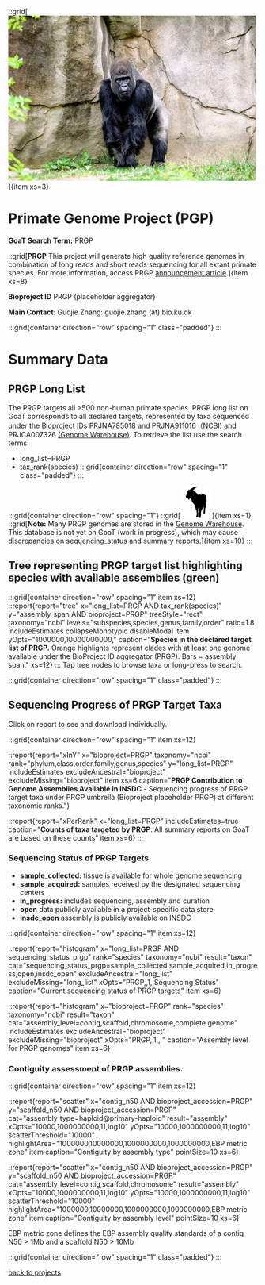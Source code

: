 
::grid[![GoaT](/static/images/prgp.jpeg)]{item xs=3}
# Primate Genome Project (PGP)
**GoaT Search Term:** PRGP

::grid[**PRGP** This project will generate high quality reference genomes in combination of long reads and short reads sequencing for all extant primate species. For more information, access PRGP [announcement article](https://www.ncbi.nlm.nih.gov/pmc/articles/PMC8920853/).]{item xs=8}

**Bioproject ID** PRGP (placeholder aggregator)

**Main Contact**: Guojie Zhang: guojie.zhang (at) bio.ku.dk

:::grid{container direction="row" spacing="1" class="padded"}
:::

# Summary Data
## PRGP Long List

The PRGP targets all >500 non-human primate species. PRGP long list on GoaT corresponds to all declared targets, represented by taxa sequenced under the Bioproject IDs PRJNA785018 and 
PRJNA911016（[NCBI)](https://www.ncbi.nlm.nih.gov/bioproject/?term=PRJNA785018) and PRJCA007326 [(Genome Warehouse)](https://ngdc.cncb.ac.cn/bioproject/browse/PRJCA007326). To retrieve the list use the search terms:
- long_list=PRGP 
- tax_rank(species)
:::grid{container direction="row" spacing="1" class="padded"}
:::

:::grid{container direction="row" spacing="1"}
::grid[![GoaT](/static/images/capra3.png)]{item xs=1}
::grid[**Note:** Many PRGP genomes are stored in the [Genome Warehouse](https://ngdc.cncb.ac.cn/gwh/). This database is not yet on GoaT (work in progress), which may cause discrepancies on sequencing_status and summary reports.]{item xs=10}
:::
## Tree representing PRGP target list highlighting species with available assemblies (green)

:::grid{container direction="row" spacing="1" item xs=12}
::report{report="tree" x="long_list=PRGP AND tax_rank(species)" y="assembly_span AND bioproject=PRGP" treeStyle="rect" taxonomy="ncbi" levels="subspecies,species,genus,family,order" ratio=1.8 includeEstimates collapseMonotypic disableModal item yOpts="1000000,10000000000," caption="**Species in the declared target list of PRGP.** Orange highlights represent clades with at least one genome available under the BioProject ID aggregator (PRGP). Bars = assembly span." xs=12}
:::
Tap tree nodes to browse taxa or long-press to search.

:::grid{container direction="row" spacing="1" class="padded"}
:::

## Sequencing Progress of PRGP Target Taxa

Click on report to see and download individually.

:::grid{container direction="row" spacing="1" item xs=12}

::report{report="xInY" x="bioproject=PRGP" taxonomy="ncbi" rank="phylum,class,order,family,genus,species" y="long_list=PRGP" includeEstimates excludeAncestral="bioproject" excludeMissing="bioproject" item xs=6 caption="**PRGP Contribution to Genome Assemblies Available in INSDC**  - Sequencing progress of PRGP target taxa under PRGP umbrella (Bioproject placeholder PRGP) at different taxonomic ranks."}

::report{report="xPerRank" x="long_list=PRGP" includeEstimates=true caption="**Counts of taxa targeted by PRGP**: All summary reports on GoaT are based on these counts" item xs=6}
:::

### Sequencing Status of PRGP Targets

* **sample_collected:** tissue is available for whole genome sequencing
* **sample_acquired:** samples received by the designated sequencing centers
* **in_progress:** includes sequencing, assembly and curation
* **open** data publicly available in a project-specific data store
* **insdc_open** assembly is publicly available on INSDC 

:::grid{container direction="row" spacing="1" item xs=12}

::report{report="histogram" x="long_list=PRGP AND sequencing_status_prgp" rank="species" taxonomy="ncbi" result="taxon" cat="sequencing_status_prgp=sample_collected,sample_acquired,in_progress,open,insdc_open" excludeAncestral="long_list" excludeMissing="long_list" xOpts="PRGP,,1,,Sequencing Status" caption="Current sequencing status of PRGP targets" item xs=6}

::report{report="histogram" x="bioproject=PRGP" rank="species" taxonomy="ncbi" result="taxon" cat="assembly_level=contig,scaffold,chromosome,complete genome" includeEstimates excludeAncestral="bioproject" excludeMissing="bioproject" xOpts="PRGP,,1,, " caption="Assembly level for PRGP genomes" item xs=6}

### Contiguity assessment of PRGP assemblies. 

:::grid{container direction="row" spacing="1" item xs=12}

::report{report="scatter" x="contig_n50 AND bioproject_accession=PRGP" y="scaffold_n50 AND bioproject_accession=PRGP" cat="assembly_type=haploid@primary-haploid" result="assembly" xOpts="10000,1000000000,11,log10" yOpts="10000,1000000000,11,log10" scatterThreshold="10000" highlightArea="1000000,10000000,1000000000,1000000000,EBP metric zone" item caption="Contiguity by assembly type" pointSize=10 xs=6}

::report{report="scatter" x="contig_n50 AND bioproject_accession=PRGP" y="scaffold_n50 AND bioproject_accession=PRGP" cat="assembly_level=contig,scaffold,chromosome" result="assembly" xOpts="10000,1000000000,11,log10" yOpts="10000,1000000000,11,log10" scatterThreshold="10000" highlightArea="1000000,10000000,1000000000,1000000000,EBP metric zone" item caption="Contiguity by assembly level" pointSize=10 xs=6}

EBP metric zone defines the EBP assembly quality standards of a contig N50 > 1Mb and a scaffold N50 > 10Mb


:::grid{container direction="row" spacing="1" class="padded"}
:::


[back to projects](/projects)


